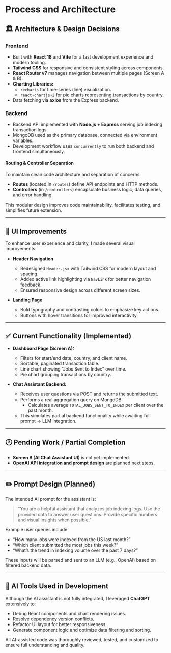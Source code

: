 # Process and Architecture

## 🏛 Architecture & Design Decisions

### Frontend

- Built with **React 18** and **Vite** for a fast development experience and modern tooling.
- **Tailwind CSS** for responsive and consistent styling across components.
- **React Router v7** manages navigation between multiple pages (Screen A & B).
- **Charting Libraries:**
  - `recharts` for time-series (line) visualization.
  - `react-chartjs-2` for pie charts representing transactions by country.
- Data fetching via **axios** from the Express backend.

### Backend

- Backend API implemented with **Node.js + Express** serving job indexing transaction logs.
- MongoDB used as the primary database, connected via environment variables.
- Development workflow uses `concurrently` to run both backend and frontend simultaneously.

#### Routing & Controller Separation

To maintain clean code architecture and separation of concerns:

- **Routes** (located in `/routes`) define API endpoints and HTTP methods.
- **Controllers** (in `/controllers`) encapsulate business logic, data queries, and error handling.

This modular design improves code maintainability, facilitates testing, and simplifies future extension.

---

## 🎨 UI Improvements

To enhance user experience and clarity, I made several visual improvements:

- **Header Navigation**
  - Redesigned `Header.jsx` with Tailwind CSS for modern layout and spacing.
  - Added active link highlighting via `NavLink` for better navigation feedback.
  - Ensured responsive design across different screen sizes.

- **Landing Page**
  - Bold typography and contrasting colors to emphasize key actions.
  - Buttons with hover transitions for improved interactivity.

---

## ✅ Current Functionality (Implemented)

- **Dashboard Page (Screen A):**
  - Filters for start/end date, country, and client name.
  - Sortable, paginated transaction table.
  - Line chart showing "Jobs Sent to Index" over time.
  - Pie chart grouping transactions by country.

- **Chat Assistant Backend:**
  - Receives user questions via POST and returns the submitted text.
  - Performs a real aggregation query on MongoDB:
    - Calculates average `TOTAL_JOBS_SENT_TO_INDEX` per client over the past month.
  - This simulates partial backend functionality while awaiting full prompt → LLM integration.


---



## 🕐 Pending Work / Partial Completion

- **Screen B (AI Chat Assistant UI)** is not yet implemented.
- **OpenAI API integration and prompt design** are planned next steps.

---

## ✏️ Prompt Design (Planned)

The intended AI prompt for the assistant is:

> "You are a helpful assistant that analyzes job indexing logs. Use the provided data to answer user questions. Provide specific numbers and visual insights when possible."

Example user queries include:

- “How many jobs were indexed from the US last month?”
- “Which client submitted the most jobs this week?”
- “What’s the trend in indexing volume over the past 7 days?”

These inputs will be parsed and sent to an LLM (e.g., OpenAI) based on filtered backend data.

---

## 🧠 AI Tools Used in Development

Although the AI assistant is not fully integrated, I leveraged **ChatGPT** extensively to:

- Debug React components and chart rendering issues.
- Resolve dependency version conflicts.
- Refactor UI layout for better responsiveness.
- Generate component logic and optimize data filtering and sorting.

All AI-assisted code was thoroughly reviewed, tested, and customized to ensure full understanding and quality.
